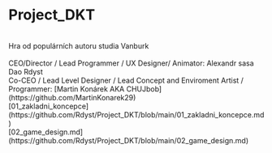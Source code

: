 # Project_DKT
<br/>
Hra od populárních autoru studia Vanburk
<br/><br/>
CEO/Director / Lead Programmer / UX Designer/ Animator: Alexandr sasa Dao Rdyst
<br/>
Co-CEO / Lead Level Designer / Lead Concept and Enviroment Artist / Programmer: [Martin Konárek AKA CHUJbob](https://github.com/MartinKonarek29)
<br/>
[01_zakladni_koncepce](https://github.com/Rdyst/Project_DKT/blob/main/01_zakladni_koncepce.md)
<br/>
[02_game_design.md](https://github.com/Rdyst/Project_DKT/blob/main/02_game_design.md)
